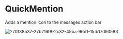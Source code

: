 # QuickMention

Adds a mention icon to the messages action bar

![270138537-27b716f8-2c32-45ba-96d1-1fdb17090583](https://github.com/Vendicated/Vencord/assets/55940580/82d3fec7-4196-4917-b3c2-6e652b2aff9e)
